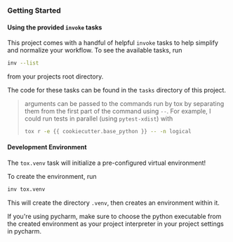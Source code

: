 ### Getting Started

#### Using the provided `invoke` tasks
This project comes with a handful of helpful `invoke` tasks to help simplify and 
normalize your workflow. To see the available tasks, run 
```bash
inv --list
```
from your projects root directory.

The code for these tasks can be found in the `tasks` directory of this project.

>arguments can be passed to the commands run by tox by separating them from the first 
> part of the command using `--`. For example, I could run tests in parallel (using 
> `pytest-xdist`) with
> ```bash
> tox r -e {{ cookiecutter.base_python }} -- -n logical
> ```


#### Development Environment
The `tox.venv` task will initialize a pre-configured virtual environment!

To create the environment, run
```bash
inv tox.venv
```

This will create the directory `.venv`, then creates an environment within it. 

If you're using pycharm, make sure to choose the python executable from the created 
environment as your project interpreter in your project settings in pycharm.